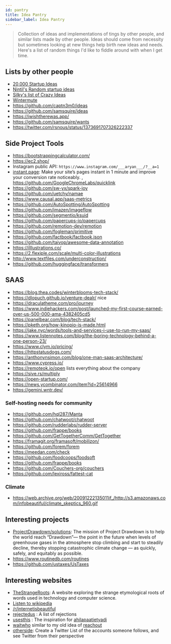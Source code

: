```yaml
---
id: pantry
title: Idea Pantry
sidebar_label: Idea Pantry
---
```


> Collection of ideas and implementations of tings by other people, and similar lists made by other people. Ideas should come from necessity but sometimes looking at new things help birth new ideas and needs. Here's a list of random things I'd like to fiddle around with when I get time.

## Lists by other people

- [20,000 Startup Ideas](https://unawaz.github.io/stochastic-hill-climbing/tasks/)
- [Nintil's Random startup ideas](https://nintil.com/startup-ideas/)
- [Silky's list of Crazy Ideas](https://silky.github.io/posts/2019-02-22-2018s-crazy-ideas.html)
- [Wintermute](https://wintermute.app/)
- https://github.com/captn3m0/ideas
- https://github.com/samsquire/ideas
- https://iwishtherewas.app/
- https://github.com/samsquire/wants
- https://twitter.com/rsnous/status/1373691707326222337

## Side Project Tools
- https://bootstrappingcalculator.com/
- https://ec2.shop/
- Instagram public API: `https://www.instagram.com/___aryan___/?__a=1`
- [instant.page](https://instant.page/): Make your site’s pages instant in 1 minute and improve your conversion rate noticeably. , https://github.com/GoogleChromeLabs/quicklink
- https://github.com/sw-yx/spark-joy
- https://github.com/uetchy/namae
- https://www.causal.app/saas-metrics
- https://github.com/AutoSpotting/AutoSpotting
- https://github.com/imazen/imageflow
- https://github.com/segmentio/ksuid
- https://github.com/papercups-io/papercups
- https://github.com/remotion-dev/remotion
- https://github.com/fogleman/primitive
- https://github.com/factbook/factbook.json
- https://github.com/taivop/awesome-data-annotation
- https://illlustrations.co/
- https://2.flexiple.com/scale/multi-color-illustrations
- http://www.textfiles.com/underconstruction/
- https://github.com/huggingface/transformers

## SAAS
- https://blog.thea.codes/winterblooms-tech-stack/
- https://dlopuch.github.io/venture-dealr/ nice
- https://draculatheme.com/pro/journey
- https://www.indiehackers.com/post/launched-my-first-course-earned-over-us-500-000-ama-4382405cd5
- https://panelbear.com/blog/tech-stack/
- https://pketh.org/how-kinopio-is-made.html
- https://jake.nyc/words/tools-and-services-i-use-to-run-my-saas/
- https://www.listennotes.com/blog/the-boring-technology-behind-a-one-person-23/
- https://www.clym.io/pricing/
- https://httpstatusdogs.com/
- https://anthonynsimon.com/blog/one-man-saas-architecture/
- https://www.cypress.io/
- https://remoteok.io/open lists everything about the company
- https://sive.rs/multiply
- https://open-startup.com/
- https://news.ycombinator.com/item?id=25614966
- https://gemini.wntr.dev/

### Self-hosting needs for community
- https://github.com/hql287/Manta
- https://github.com/chatwoot/chatwoot 
- https://github.com/rudderlabs/rudder-server
- https://github.com/frappe/books
- https://github.com/GetTogetherComm/GetTogether
- https://framagit.org/framasoft/mobilizon/
- https://github.com/forem/forem
- https://meedan.com/check
- https://github.com/foodcoops/foodsoft
- https://github.com/frappe/books
- https://github.com/Couchers-org/couchers
- https://github.com/lexiross/fattest-cat

### Climate
- https://web.archive.org/web/20091222135011if_/http://s3.amazonaws.com/infobeautiful/climate_skeptics_960.gif


## Interesting projects
- [ProjectDrawdown/solutions](https://github.com/ProjectDrawdown/solutions):  The mission of Project Drawdown is to help the world reach “Drawdown”— the point in the future when levels of greenhouse gases in the atmosphere stop climbing and start to steadily decline, thereby stopping catastrophic climate change — as quickly, safely, and equitably as possible. 
- https://www.routinedb.com/routines
- https://github.com/ustaxes/UsTaxes

## Interesting websites
- [TheStrangeRoots](https://www.thestrangeroots.com/): A website exploring the strange etymological roots of words used in technology and computer science.
- [Listen to wikipedia](http://listen.hatnote.com/)
- [/r/internetisbeautiful](https://www.reddit.com/r/InternetIsBeautiful/)
- [rejectedus](https://rejected.us/) : A list of rejections
- [usesthis](https://usesthis.com/) : The inspiration for [ahilapaatietyadi](https://ahilapaati.com/)
- [waitwho](https://waitwho.is/) similar to my old idea of [reachout](https://github.com/geekodour/reachout)
- [otherside](https://github.com/0x263b/Otherside): Create a Twitter List of the accounts someone follows, and see Twitter from their perspective